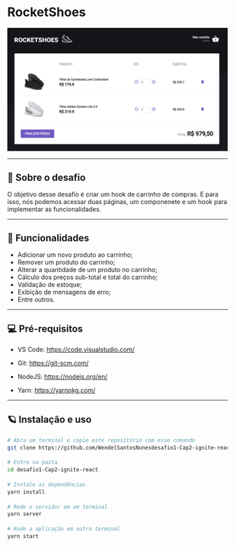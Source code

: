 # **RocketShoes**

![Página Principal da Newsletter](./.github/Captura%20de%20tela%20de%202022-05-30%2020-52-05.png)

---

## 🧠 **Sobre o desafio**

O objetivo desse desafio é criar um hook de carrinho de compras. E para isso, nós podemos acessar duas páginas, um componenete e um hook para implementar as funcionalidades.

---

## 🚀 **Funcionalidades**

- Adicionar um novo produto ao carrinho;
- Remover um produto do carrinho;
- Alterar a quantidade de um produto no carrinho;
- Cálculo dos preços sub-total e total do carrinho;
- Validação de estoque;
- Exibição de mensagens de erro;
- Entre outros.

---
## 💻 Pré-requisitos

- VS Code: https://code.visualstudio.com/

- Git: https://git-scm.com/

- NodeJS: https://nodejs.org/en/

- Yarn: https://yarnpkg.com/

---
## :ringed_planet: **Instalação e uso**

```bash
# Abra um terminal e copie este repositório com esse comando
git clone https://github.com/WendelSantosNunesdesafio1-Cap2-ignite-react.git

# Entre na pasta 
cd desafio1-Cap2-ignite-react

# Instale as dependências
yarn install

# Rode o servidor em um terminal
yarn server

# Rode a aplicação em outro terminal
yarn start
```
